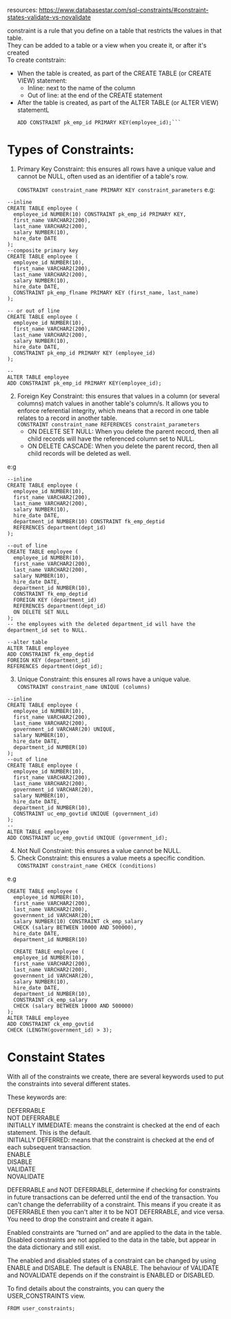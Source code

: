resources:
https://www.databasestar.com/sql-constraints/#constraint-states-validate-vs-novalidate

constraint is a rule that you define on a table that restricts the values in that table. \
They can be added to a table or a view when you create it, or after it's created\
To create contstrain: 
- When the table is created, as part of the CREATE TABLE (or CREATE VIEW) statement:
    - Inline: next to the name of the column
    - Out of line: at the end of the CREATE statement
- After the table is created, as part of the ALTER TABLE (or ALTER VIEW) statementL
    ```ALTER TABLE employee
    ADD CONSTRAINT pk_emp_id PRIMARY KEY(employee_id);```
# Types of Constraints:
1. Primary Key Constraint: this ensures all rows have a unique value and cannot be NULL, often used as an identifier of a table's row. 

    ```CONSTRAINT constraint_name PRIMARY KEY constraint_parameters```
e.g:
```
--inline
CREATE TABLE employee (
  employee_id NUMBER(10) CONSTRAINT pk_emp_id PRIMARY KEY,
  first_name VARCHAR2(200),
  last_name VARCHAR2(200),
  salary NUMBER(10),
  hire_date DATE
);
--composite primary key
CREATE TABLE employee (
  employee_id NUMBER(10),
  first_name VARCHAR2(200),
  last_name VARCHAR2(200),
  salary NUMBER(10),
  hire_date DATE,
  CONSTRAINT pk_emp_flname PRIMARY KEY (first_name, last_name)
);

-- or out of line
CREATE TABLE employee (
  employee_id NUMBER(10),
  first_name VARCHAR2(200),
  last_name VARCHAR2(200),
  salary NUMBER(10),
  hire_date DATE,
  CONSTRAINT pk_emp_id PRIMARY KEY (employee_id)
);

--
ALTER TABLE employee
ADD CONSTRAINT pk_emp_id PRIMARY KEY(employee_id);

```
2. Foreign Key Constraint: this ensures that values in a column (or several columns) match values in another table's column/s. It allows you to enforce referential integrity, which means that a record in one table relates to a record in another table.\
```CONSTRAINT constraint_name REFERENCES constraint_parameters```
    - ON DELETE SET NULL: When you delete the parent record, then all child records will have the referenced column set to NULL.
    - ON DELETE CASCADE: When you delete the parent record, then all child records will be deleted as well.

e:g
```
--inline
CREATE TABLE employee (
  employee_id NUMBER(10),
  first_name VARCHAR2(200),
  last_name VARCHAR2(200),
  salary NUMBER(10),
  hire_date DATE,
  department_id NUMBER(10) CONSTRAINT fk_emp_deptid
  REFERENCES department(dept_id)
);

--out of line
CREATE TABLE employee (
  employee_id NUMBER(10),
  first_name VARCHAR2(200),
  last_name VARCHAR2(200),
  salary NUMBER(10),
  hire_date DATE,
  department_id NUMBER(10),
  CONSTRAINT fk_emp_deptid
  FOREIGN KEY (department_id)
  REFERENCES department(dept_id)
  ON DELETE SET NULL
);
-- the employees with the deleted department_id will have the department_id set to NULL.

--alter table
ALTER TABLE employee
ADD CONSTRAINT fk_emp_deptid
FOREIGN KEY (department_id)
REFERENCES department(dept_id);
```
3. Unique Constraint: this ensures all rows have a unique value. \
```CONSTRAINT constraint_name UNIQUE (columns)```

```
--inline
CREATE TABLE employee (
  employee_id NUMBER(10),
  first_name VARCHAR2(200),
  last_name VARCHAR2(200),
  government_id VARCHAR(20) UNIQUE,
  salary NUMBER(10),
  hire_date DATE,
  department_id NUMBER(10)
);
--out of line
CREATE TABLE employee (
  employee_id NUMBER(10),
  first_name VARCHAR2(200),
  last_name VARCHAR2(200),
  government_id VARCHAR(20),
  salary NUMBER(10),
  hire_date DATE,
  department_id NUMBER(10),
  CONSTRAINT uc_emp_govtid UNIQUE (government_id)
);
--
ALTER TABLE employee
ADD CONSTRAINT uc_emp_govtid UNIQUE (government_id);
```
4. Not Null Constraint: this ensures a value cannot be NULL.
5. Check Constraint: this ensures a value meets a specific condition. \
```CONSTRAINT constraint_name CHECK (conditions)```

e.g 
```
CREATE TABLE employee (
  employee_id NUMBER(10),
  first_name VARCHAR2(200),
  last_name VARCHAR2(200),
  government_id VARCHAR(20),
  salary NUMBER(10) CONSTRAINT ck_emp_salary
  CHECK (salary BETWEEN 10000 AND 500000),
  hire_date DATE,
  department_id NUMBER(10)

  CREATE TABLE employee (
  employee_id NUMBER(10),
  first_name VARCHAR2(200),
  last_name VARCHAR2(200),
  government_id VARCHAR(20),
  salary NUMBER(10),
  hire_date DATE,
  department_id NUMBER(10),
  CONSTRAINT ck_emp_salary
  CHECK (salary BETWEEN 10000 AND 500000)
);
ALTER TABLE employee
ADD CONSTRAINT ck_emp_govtid
CHECK (LENGTH(government_id) > 3);
```

# Constaint States
With all of the constraints we create, there are several keywords used to put the constraints into several different states.

These keywords are:

DEFERRABLE \
NOT DEFERRABLE \
INITIALLY IMMEDIATE: means the constraint is checked at the end of each statement. This is the default.\
INITIALLY DEFERRED: means that the constraint is checked at the end of each subsequent transaction.\
ENABLE\
DISABLE\
VALIDATE\
NOVALIDATE


DEFERRABLE and NOT DEFERRABLE, determine if checking for constraints in future transactions can be deferred until the end of the transaction. You can't change the deferrability of a constraint. This means if you create it as DEFERRABLE then you can't alter it to be NOT DEFERRABLE, and vice versa. You need to drop the constraint and create it again.

Enabled constraints are “turned on” and are applied to the data in the table. Disabled constraints are not applied to the data in the table, but appear in the data dictionary and still exist.

The enabled and disabled states of a constraint can be changed by using ENABLE and DISABLE. The default is ENABLE.
The behaviour of VALIDATE and NOVALIDATE depends on if the constraint is ENABLED or DISABLED.

To find details about the constraints, you can query the USER_CONSTRAINTS view.

```SELECT *
FROM user_constraints;
```